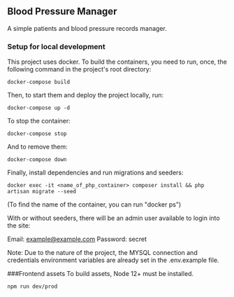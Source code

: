 ## Blood Pressure Manager

A simple patients and blood pressure records manager.

### Setup for local development
This project uses docker. To build the containers, you need to run, once, the following command in the project's root directory:

```
docker-compose build
```

Then, to start them and deploy the project locally, run:

```
docker-compose up -d
```

To stop the container:

```
docker-compose stop
```

And to remove them:

```
docker-compose down
```

Finally, install dependencies and run migrations and seeders:
```
docker exec -it <name_of_php_container> composer install && php artisan migrate --seed
```

(To find the name of the container, you can run "docker ps")

With or without seeders, there will be an admin user available to login into the site:

Email: example@example.com
Password: secret

Note: Due to the nature of the project, the MYSQL connection and credentials environment variables are already set in the .env.example file.

###Frontend assets
To build assets, Node 12+ must be installed.

```
npm run dev/prod
```

